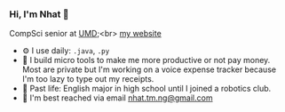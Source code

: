 ### Hi, I'm Nhat 👋

CompSci senior at [UMD]([https://medicare.pt?ref=github-caneco](https://www.cs.umd.edu/));<br> [my website](https://nhat82.github.io/)

- ⚙️ I use daily: `.java`, `.py`
- 🔨 I build micro tools to make me more productive or not pay money. Most are private but I'm working on a voice expense tracker because I'm too lazy to type out my receipts.
- 💖 Past life: English major in high school until I joined a robotics club. 
- 💬 I'm best reached via email [nhat.tm.ng@gmail.com](mailto:nhat.tm.ng@gmail.com)
